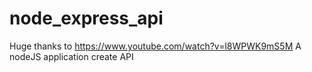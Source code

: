 # node_express_api
Huge thanks to https://www.youtube.com/watch?v=l8WPWK9mS5M 
A nodeJS application create API
